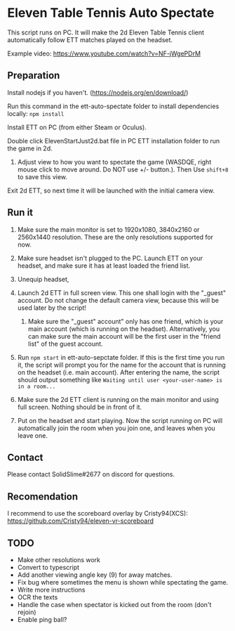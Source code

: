 # Eleven Table Tennis Auto Spectate

This script runs on PC. It will make the 2d Eleven Table Tennis client automatically follow ETT matches played on the headset.

Example video: https://www.youtube.com/watch?v=NF-jWgePDrM

## Preparation

Install nodejs if you haven't. (https://nodejs.org/en/download/)

Run this command in the ett-auto-spectate folder to install dependencies locally:
`npm install`

Install ETT on PC (from either Steam or Oculus).

Double click ElevenStartJust2d.bat file in PC ETT installation folder to run the game in 2d.

1.  Adjust view to how you want to spectate the game (WASDQE, right mouse click to move around. Do NOT use +/- button.).
    Then Use `shift+8` to save this view.

Exit 2d ETT, so next time it will be launched with the initial camera view.

## Run it

1. Make sure the main monitor is set to 1920x1080, 3840x2160 or 2560x1440 resolution. These are the only resolutions supported for now.

1. Make sure headset isn't plugged to the PC. Launch ETT on your headset, and make sure it has at least loaded the friend list.

1. Unequip headset,

1. Launch 2d ETT in full screen view. This one shall login with the "\_guest" account. Do not change the default camera view, because this will be used later by the script!

   1. Make sure the "\_guest" account" only has one friend, which is your main account (which is running on the headset). Alternatively, you can make sure the main account will be the first user in the "friend list" of the guest account.

1. Run `npm start` in ett-auto-sepctate folder. If this is the first time you run it, the script will prompt you for the name for the account that is running on the headset (i.e. main account). After entering the name, the script should output something like `Waiting until user <your-user-name> is in a room...`

1. Make sure the 2d ETT client is running on the main monitor and using full screen. Nothing should be in front of it.

1. Put on the headset and start playing. Now the script running on PC will automatically join the room when you join one, and leaves when you leave one.

## Contact

Please contact SolidSlime#2677 on discord for questions.

## Recomendation

I recommend to use the scoreboard overlay by Cristy94(XCS): https://github.com/Cristy94/eleven-vr-scoreboard

## TODO

- Make other resolutions work
- Convert to typescript
- Add another viewing angle key (9) for away matches.
- Fix bug where sometimes the menu is shown while spectating the game.
- Write more instructions
- OCR the texts
- Handle the case when spectator is kicked out from the room (don't rejoin)
- Enable ping ball?
